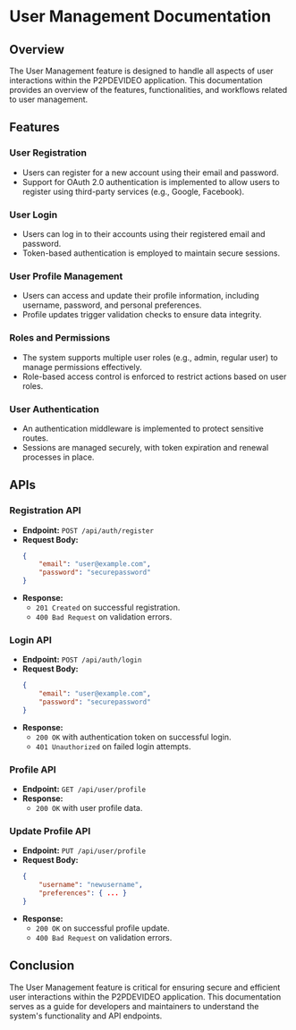 # User Management Documentation

## Overview

The User Management feature is designed to handle all aspects of user interactions within the P2PDEVIDEO application. This documentation provides an overview of the features, functionalities, and workflows related to user management.

## Features

### User Registration
- Users can register for a new account using their email and password.
- Support for OAuth 2.0 authentication is implemented to allow users to register using third-party services (e.g., Google, Facebook).

### User Login
- Users can log in to their accounts using their registered email and password.
- Token-based authentication is employed to maintain secure sessions.

### User Profile Management
- Users can access and update their profile information, including username, password, and personal preferences.
- Profile updates trigger validation checks to ensure data integrity.

### Roles and Permissions
- The system supports multiple user roles (e.g., admin, regular user) to manage permissions effectively.
- Role-based access control is enforced to restrict actions based on user roles.

### User Authentication
- An authentication middleware is implemented to protect sensitive routes.
- Sessions are managed securely, with token expiration and renewal processes in place.

## APIs

### Registration API
- **Endpoint:** `POST /api/auth/register`
- **Request Body:**
  ```json
  {
      "email": "user@example.com",
      "password": "securepassword"
  }
  ```
- **Response:**
  - `201 Created` on successful registration.
  - `400 Bad Request` on validation errors.

### Login API
- **Endpoint:** `POST /api/auth/login`
- **Request Body:**
  ```json
  {
      "email": "user@example.com",
      "password": "securepassword"
  }
  ```
- **Response:**
  - `200 OK` with authentication token on successful login.
  - `401 Unauthorized` on failed login attempts.

### Profile API
- **Endpoint:** `GET /api/user/profile`
- **Response:**
  - `200 OK` with user profile data.

### Update Profile API
- **Endpoint:** `PUT /api/user/profile`
- **Request Body:**
  ```json
  {
      "username": "newusername",
      "preferences": { ... }
  }
  ```
- **Response:**
  - `200 OK` on successful profile update.
  - `400 Bad Request` on validation errors.

## Conclusion

The User Management feature is critical for ensuring secure and efficient user interactions within the P2PDEVIDEO application. This documentation serves as a guide for developers and maintainers to understand the system's functionality and API endpoints.